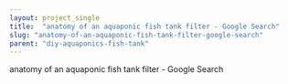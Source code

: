 ```yaml
---
layout: project_single
title:  "anatomy of an aquaponic fish tank filter - Google Search"
slug: "anatomy-of-an-aquaponic-fish-tank-filter-google-search"
parent: "diy-aquaponics-fish-tank"
---
```

anatomy of an aquaponic fish tank filter - Google Search
